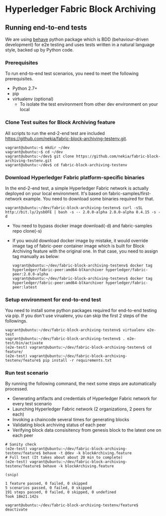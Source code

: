 # Hyperledger Fabric Block Archiving

## Running end-to-end tests

We are using [behave](https://behave.readthedocs.io/en/latest/) python package which is BDD (behaviour-driven development) for e2e testing and uses tests written in a natural language style, backed up by Python code. 

### Prerequisites

To run end-to-end test scenarios, you need to meet the following prerequisites. 

* Python 2.7+
* pip
* virtualenv (optional)
  * To isolate the test environment from other dev environment on your local

### Clone Test suites for Block Archiving feature

All scripts to run the end-2-end test are included https://github.com/nekia/fabric-block-archiving-testenv.git.

```
vagrant@ubuntu:~$ mkdir ~/dev
vagrant@ubuntu:~$ cd ~/dev
vagrant@ubuntu:~/dev$ git clone https://github.com/nekia/fabric-block-archiving-testenv.git
vagrant@ubuntu:~/dev$ cd fabric-block-archiving-testenv
```

### Download Hyperledger Fabric platform-specific binaries

In the end-2-end test, a simple Hyperledger Fabric network is actually deployed on your local environment. It's based on fabric-samples/first-network example. You need to download some binaries required for that.

```
vagrant@ubuntu:~/dev/fabric-block-archiving-testenv$ curl -sSL http://bit.ly/2ysbOFE | bash -s -- 2.0.0-alpha 2.0.0-alpha 0.4.15 -s -d
```
* You need to bypass docker image download(-d) and fabric-samples repo clone(-s)
* If you would download docker image by mistake, it would override image tag of fabric-peer container image which is built for Block Archiving feature with the original one. In that case, you need to assign tag manually as below:

  ```
  vagrant@ubuntu:~/dev/fabric-block-archiving-testenv$ docker tag hyperledger/fabric-peer:amd64-blkarchiver hyperledger/fabric-peer:2.0.0-alpha
  vagrant@ubuntu:~/dev/fabric-block-archiving-testenv$ docker tag hyperledger/fabric-peer:amd64-blkarchiver hyperledger/fabric-peer:latest
  ```

### Setup environment for end-to-end test

You need to install some python packages required for end-to-end testing via pip. If you don't use virualenv, you can skip the first 2 steps of the followings.

```
vagrant@ubuntu:~/dev/fabric-block-archiving-testenv$ virtualenv e2e-test
vagrant@ubuntu:~/dev/fabric-block-archiving-testenv$ . e2e-test/bin/activate
(e2e-test) vagrant@ubuntu:~/dev/fabric-block-archiving-testenv$ cd feature/
(e2e-test) vagrant@ubuntu:~/dev/fabric-block-archiving-testenv/feature$ pip install -r requirements.txt
```

### Run test scenario

By running the following command, the next some steps are automatically processed.

* Generating artifacts and credentials of Hyperledger Fabric network for every test scenario
* Launching Hyperledger Fabric network (2 organizations, 2 peers for each)
* Invoking a chaincode several times for generating blocks
* Validating block archiving status of each peer
* Verifying block data consisitency from genesis block to the latest one on each peer 

```
# Sanity check
(e2e-test) vagrant@ubuntu:~/dev/fabric-block-archiving-testenv/feature$ behave -t @dev -k blockArchiving.feature
# Full test (It takes about about 20 min to complete)
(e2e-test) vagrant@ubuntu:~/dev/fabric-block-archiving-testenv/feature$ behave -k blockArchiving.feature

(snip)

1 feature passed, 0 failed, 0 skipped
5 scenarios passed, 0 failed, 0 skipped
191 steps passed, 0 failed, 0 skipped, 0 undefined
Took 18m21.142s

vagrant@ubuntu:~/dev/fabric-block-archiving-testenv/feature$ deactivate
```
